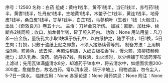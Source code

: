 序号：12560
名称：白药
组成：黄柏1钱半，黄芩1钱半，当归1钱半，赤芍药1钱半，黄耆1钱半，牡丹皮1钱半，生地黄1钱半，木鳖子仁1钱半，黄连1钱半，地骨皮1钱半，桑白皮1钱半，甘草1钱半，白芷1钱，马蓼稍叶（生者）1钱（火煅过）。
出处：《奇效良方》卷五十六。
主治：刀斧金刃所伤。
加减：筋断，加杜仲、续断各2钱同煎；收口，加龙骨半钱，碎了煎入药内。
功效：None
用法用量：凡刀斧一应金伤，量伤孔大小取1块填于伤孔中，以白纸护之，随手不疼，1日1换，5日生肉；打损，只敷于油纸上贴之即愈，不须入接筋续骨等剂。
制备方法：上用桐油3两，煎黄色，滤去滓，再煎油稍熟，入细白板松香1片，慢火煎，须柳枝频频搅匀；却入乳香、没药、虢丹各7钱，煎数沸，出火顷时，以少绵铺于煎滤药滓布上滤过；先用瓦钵满盛清水8分，却滤药于钵水中，将去清水中，如绷面状绷200-300度，愈绷愈白，故名白药。常以清水浸，倾于冷地上，用物遮盖，勿令尘入，5-7日一换水。
临床应用：None
各家论述：None
用药禁忌：None
附注：None

